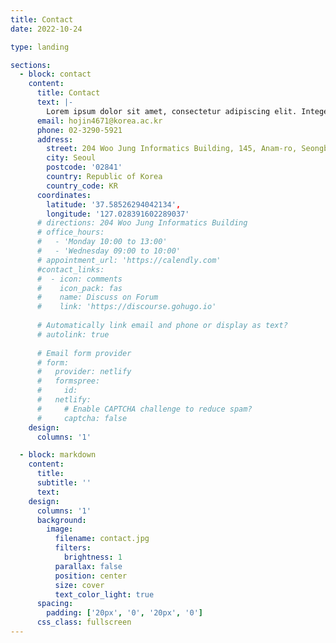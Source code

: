 ```yaml
---
title: Contact
date: 2022-10-24

type: landing

sections:
  - block: contact
    content:
      title: Contact
      text: |-
        Lorem ipsum dolor sit amet, consectetur adipiscing elit. Integer tempus augue non tempor egestas. Proin nisl nunc, dignissim in accumsan dapibus, auctor ullamcorper neque. Quisque at elit felis. Vestibulum ante ipsum primis in faucibus orci luctus et ultrices posuere cubilia curae; Aenean eget elementum odio. Cras interdum eget risus sit amet aliquet. In volutpat, nisl ut fringilla dignissim, arcu nisl suscipit ante, at accumsan sapien nisl eu eros.
      email: hojin4671@korea.ac.kr
      phone: 02-3290-5921
      address:
        street: 204 Woo Jung Informatics Building, 145, Anam-ro, Seongbuk-gu 
        city: Seoul
        postcode: '02841'
        country: Republic of Korea
        country_code: KR
      coordinates:
        latitude: '37.58526294042134', 
        longitude: '127.028391602289037'
      # directions: 204 Woo Jung Informatics Building
      # office_hours:
      #   - 'Monday 10:00 to 13:00'
      #   - 'Wednesday 09:00 to 10:00'
      # appointment_url: 'https://calendly.com'
      #contact_links:
      #  - icon: comments
      #    icon_pack: fas
      #    name: Discuss on Forum
      #    link: 'https://discourse.gohugo.io'
    
      # Automatically link email and phone or display as text?
      # autolink: true
    
      # Email form provider
      # form:
      #   provider: netlify
      #   formspree:
      #     id:
      #   netlify:
      #     # Enable CAPTCHA challenge to reduce spam?
      #     captcha: false
    design:
      columns: '1'

  - block: markdown
    content:
      title:
      subtitle: ''
      text:
    design:
      columns: '1'
      background:
        image: 
          filename: contact.jpg
          filters:
            brightness: 1
          parallax: false
          position: center
          size: cover
          text_color_light: true
      spacing:
        padding: ['20px', '0', '20px', '0']
      css_class: fullscreen
---
```

